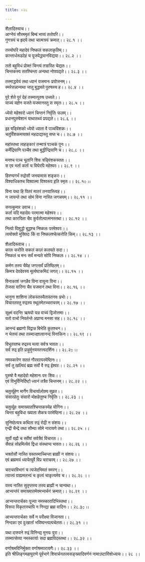 ```yaml
---
title: ०२८

---
```

शैलादिरुवाच।।  
आग्नेयं सौरममृतं बिम्बं भाव्यं ततोपरि।।  
गुणत्रयं च हृदये तथा चात्मत्रयं क्रमात्।। २८.१ ।।  
  
तस्योपरि महादेवं निष्कलं सकलाकृतिम्।।  
कान्तार्धरूढदेहं च पूजयेद्ध्यानविद्यया।। २८.२ ।।  
  
ततो बहुविधं प्रोक्तं चिन्त्यं तत्रास्ति चेद्यतः।।  
चिन्तकस्य ततश्चिन्ता अन्यथा नोपपद्यते।। २८.३ ।।  
  
तस्माद्ध्येयं तथा ध्यानं यजमानः प्रयोजनम्।।  
स्मरेत्तन्नान्यथा जातु बुद्ध्यते पुरुषस्य ह।। २८.४ ।।  
  
पुरे शेते पुरं देहं तस्मात्पुरुष उच्यते।।  
याज्यं यज्ञेन यजते यजमानस्तु स स्मृतः।। २८.५ ।।  
  
ध्येयो महेश्वरो ध्यानं चिन्तनं निर्वृतिः फलम्।।  
प्रधानपुरुषेशानं याथातथ्यं प्रपद्यते।। २८.६ ।।  
  
इह षड्विंशको ध्येयो ध्याता वै पञ्चविंशकः।।  
चतुर्विंशकमव्यक्तं महदाद्यास्तु सप्त च।। २८.७ ।।  
  
महांस्तथा त्वहङ्कारं तन्मात्रं पञ्चकं पुनः।।  
कर्मेद्रियाणि पञ्चैव तथा बुद्धीन्द्रियाणि च।। २८.८ ।।  
  
मनश्च पञ्च भूतानि शिवः षड्विंशकस्ततः।।  
स एव भर्ता कर्ता च विघेरपि महेश्वरः।। २८.९ ।।  
  
हिरण्यगर्भं रुद्रोसौ जनयामास शङ्करः।।  
विश्वाधिकश्च विश्वात्मा विश्वरूप इति स्मृतः।। २८.१೦ ।।  
  
विना यथा हि पितरं मातरं तनयास्त्विह।।  
न जायन्ते तथा सोमं विना नास्ति जगत्त्रयम्।। २८.११ ।।  
  
सनत्कुमार उवाच।।  
कर्ता यदि महादेवः परमात्मा महेश्वरः।।  
तथा कारयिता चैव कुर्वतोल्पात्मनस्तथा।। २८.१२ ।।  
  
नित्यो विशुद्धो बुद्धश्च निष्कलः परमेश्वरः।।  
त्वयोक्तो मुक्तिदः किं वा निष्कलश्चेत्करोति किम्।। २८.१३ ।।  
  
शैलादिरूवाच।।  
कालः करोति सकलं कालं कलयते सदा।।  
निष्कलं च मनः सर्वं मन्यते सोपि निष्कलः।। २८.१४ ।।  
  
कर्मण तस्य चैवेह जगत्सर्वं प्रतिष्ठितम्।।  
किमत्र देवदेवस्य मूर्त्यष्टकमिदं जगत्।। २८.१५ ।।  
  
विनाकाशं जगन्नैव विना वायुना विना।।  
तेजसा वारिणा चैव यजमानं तथा विना।। २८.१६ ।।  
  
भानुना शाशिना लोकस्तस्यैतास्तनवः प्रभोः।।  
विचारतस्तु रुद्रस्य स्थूलमेतच्चराचरम्।। २८.१७ ।।  
  
सूक्ष्मं वदन्ति ऋषयो यन्न वाच्यं द्विजोत्तमाः।।  
यतो वाचो निवर्तन्ते अप्राप्य मनसा सह।। २८.१८ ।।  
  
आनन्दं ब्रह्मणो विद्वान्न बिभेति कुतश्चन।।  
न भेतव्यं तथा तस्माज्ज्ञात्वानन्दं पिनाकिनः।। २८.१९ ।।  
  
विभूतयश्च रुद्रस्य मत्वा सर्वत्र भावतः।।  
सर्वं रुद्र इति प्राहुर्मुनयस्तत्त्वदर्शिनः।। २८.२೦ ।।  
  
नमस्कारेण सततं गौरवात्परमेष्ठिनः।।  
सर्वं तु खल्विदं ब्रह्म सर्वो वै रुद्र ईश्वरः।। २८.२१ ।।  
  
पुरुषो वै महादेवो महेशानः परः शिवः।।  
एवं विभुर्विनिर्दिष्टो ध्यानं तत्रैव चिन्तनम्।। २८.२२ ।।  
  
चतुर्व्यूहेण मार्गेण विचार्यालोक्य सुव्रत।।  
संसारहेतुः संसारो मोक्षहेतुश्च निर्वृतिः।। २८.२३ ।।  
  
चतुर्व्यूहः समाख्यातश्चिन्तकस्येह योगिनः।।  
चिन्ता बहुविधा ख्याता सैकत्र परमेष्ठिना।। २८.२४ ।।  
  
सुनिष्ठेत्यत्र कथिता रुद्रं रोद्री न संशयः।।  
एन्द्री चैन्द्रे तथा सौम्या सोमे नारायणे तथा।। २८.२५ ।।  
  
सूर्यो वह्नौ च सर्वेषां सर्वत्रैवं विचारतः।।  
सैवाहं सोहमित्येवं द्विधा संस्थाप्य भावतः।। २८.२६ ।।  
  
भक्तोसौ नास्ति यस्तस्माच्चिन्ता ब्राह्मी न संशयः।।  
एवं ब्रह्ममयं ध्यायेत्पूर्वे विप्र चराचरम्।। २८.२७ ।।  
  
चराचरविभागं च त्यजेदभिमतं स्मरन्।।  
त्याज्यं ग्राह्यमलभ्यं च कृत्यं चाकृत्यमेव च।। २८.२८ ।।  
  
यस्य नास्ति सुतृप्तस्य तस्य ब्राह्मी न चान्यथा।।  
आभ्यन्तंरं समाख्यातमेवमभ्यर्चनं क्रमात्।। २८.२९ ।।  
  
आभ्यन्तरार्चकाः पूज्या नमस्कारादिभिस्तथा।।  
विरूपा विकृतास्चापि न निन्द्या ब्रह्म वादिनः।। २८.३೦ ।।  
  
आभ्यन्तरार्चकाः सर्वे न परीक्ष्या विजानता।।  
निन्दका एव दुःखार्ता भविष्यन्त्यल्पचेतसः।। २८.३१ ।।  
  
यथा दारुवने रुद्रं विनिन्द्य मुनयः पुरा।।  
तस्मात्सेव्या नमस्कार्याः सदा ब्रह्मविदस्तथा।। २८.३२ ।।  
  
वर्णाश्रमविनिर्मुक्ता वर्णाश्रमपरायणैः।। २८.३३ ।।  
इति श्रीलिङ्गमहापुराणे पूर्वभागे शिवार्चनतत्त्वसङ्ख्यादिवर्णनं नामाऽष्टाविंशोध्यायः।। २८ ।।